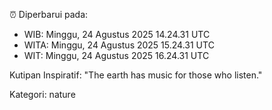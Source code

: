 ⏰ Diperbarui pada:
- WIB: Minggu, 24 Agustus 2025 14.24.31 UTC
- WITA: Minggu, 24 Agustus 2025 15.24.31 UTC
- WIT: Minggu, 24 Agustus 2025 16.24.31 UTC

Kutipan Inspiratif:
"The earth has music for those who listen."


Kategori: nature

